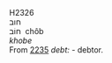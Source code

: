 <body>
  <p>H2326<br>  חוב  <br> חוֹב  ‎  chôb  <br><i>khobe </i><br>From <a href="h2235.htm">2235</a>  <i>debt: - </i>debtor.<br></p>
 </body>